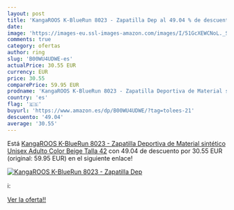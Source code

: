 ```yaml
---
layout: post
title: 'KangaROOS K-BlueRun 8023 - Zapatilla Dep al 49.04 % de descuento'
date: 
image: 'https://images-eu.ssl-images-amazon.com/images/I/51GcXEWCNoL._SL200_.jpg'
comments: true
category: ofertas
author: ring
slug: 'B00WU4UDWE-es'
actualPrice: 30.55 EUR
currency: EUR
price: 30.55
comparePrice: 59.95 EUR
prodname: 'KangaROOS K-BlueRun 8023 - Zapatilla Deportiva de Material sintético Unisex Adulto  Color Beige  Talla 42'
country: 'es'
flag: '🇪🇸'
buyurl: 'https://www.amazon.es/dp/B00WU4UDWE/?tag=tolees-21'
descuento: '49.04'
average: '30.55'
---
```


Está [KangaROOS K-BlueRun 8023 - Zapatilla Deportiva de Material sintético Unisex Adulto  Color Beige  Talla 42](https://www.amazon.es/dp/B00WU4UDWE/?tag=tolees-21) con 49.04 de descuento por 30.55 EUR (original: 59.95 EUR) en el siguiente enlace!

[![KangaROOS K-BlueRun 8023 - Zapatilla Dep](https://images-eu.ssl-images-amazon.com/images/I/51GcXEWCNoL._SL200_.jpg)](https://www.amazon.es/dp/B00WU4UDWE/?tag=tolees-21)

ℹ️:


[Ver la oferta!!](https://www.amazon.es/dp/B00WU4UDWE/?tag=tolees-21)
